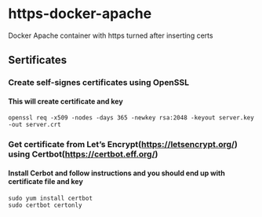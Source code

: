 # https-docker-apache
Docker Apache container with https turned after inserting certs

## Sertificates

### Create self-signes certificates using OpenSSL 
#### This will create certificate and key
```
openssl req -x509 -nodes -days 365 -newkey rsa:2048 -keyout server.key -out server.crt
```

### Get certificate from Let’s Encrypt(https://letsencrypt.org/) using Certbot(https://certbot.eff.org/)
#### Install Cerbot and follow instructions and you should end up with certificate file and key
```
sudo yum install certbot
sudo certbot certonly
```


